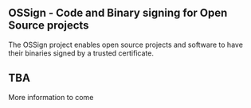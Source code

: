 ## OSSign - Code and Binary signing for Open Source projects
The OSSign project enables open source projects and software to have their binaries signed by a trusted certificate.

## TBA
More information to come

